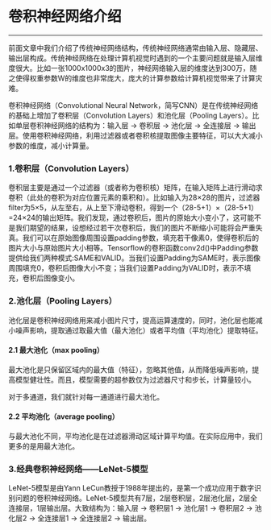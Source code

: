 # 卷积神经网络介绍
---
前面文章中我们介绍了传统神经网络结构，传统神经网络通常由输入层、隐藏层、输出层构成。传统神经网络在处理计算机视觉时遇到的一个主要问题就是输入层维度很大。比如一张1000x1000x3的图片，神经网络输入层的维度达到300万，随之使得权重参数W的维度也非常庞大，庞大的计算参数给计算机视觉带来了计算灾难。

卷积神经网络（Convolutional Neural Network，简写CNN）是在传统神经网络的基础上增加了卷积层（Convolution Layers）和池化层（Pooling Layers）。比如单层卷积神经网络的结构为：输入层 → 卷积层 → 池化层 → 全连接层 → 输出层。使用卷积神经网络，利用过滤器或者卷积核提取图像主要特征，可以大大减小参数的维度，减小计算量。

### 1.卷积层（Convolution Layers）
卷积层主要是通过一个过滤器（或者称为卷积核）矩阵，在输入矩阵上进行滑动求卷积（此处的卷积为对应位置元素的乘积和）。比如输入为28×28的图片，过滤器filter为5×5，从左至右，从上至下滑动卷积，得到一个（28-5+1）×（28-5+1）=24×24的输出矩阵。我们发现，通过卷积后，图片的原始大小变小了，这可能不是我们期望的结果，设想经过若干次卷积后，我们的图片不断缩小可能将会严重失真。我们可以在原始图像周围设置padding参数，填充若干像素0，使得卷积后的图片大小与原始图片大小相等。Tensorflow的卷积函数conv2d()中Padding参数提供给我们两种模式:SAME和VALID。当我们设置Padding为SAME时，表示图像周围填充0，卷积后图像大小不变；当我们设置Padding为VALID时，表示不填充，卷积后图像变小。

### 2.池化层（Pooling Layers）
池化层是卷积神经网络用来减小图片尺寸，提高运算速度的，同时，池化层也能减小噪声影响，提取通过取最大值（最大池化）或者平均值（平均池化）提取特征。

#### 2.1 最大池化（max pooling）
最大池化是只保留区域内的最大值（特征），忽略其他值，从而降低噪声影响，提高模型健壮性。而且，模型需要的超参数仅为过滤器尺寸和步长，计算量较小。

对于多通道，我们就针对每一通道进行最大池化。

#### 2.2 平均池化（average pooling）
与最大池化不同，平均池化是在过滤器滑动区域计算平均值。在实际应用中，我们更多的是用最大池化。

### 3.经典卷积神经网络——LeNet-5模型
LeNet-5模型是由Yann LeCun教授于1988年提出的，是第一个成功应用于数字识别问题的卷积神经网络。LeNet-5模型共有7层，2层卷积层，2层池化层，2层全连接层，1层输出层。大致结构为：输入层 → 卷积层1 → 池化层1 → 卷积层2 → 池化层2 → 全连接层1 → 全连接层2 → 输出层。